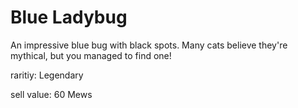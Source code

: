 # Blue Ladybug

An impressive blue bug with black spots. Many cats believe they're mythical, but you managed to find one!

raritiy: Legendary

sell value: 60 Mews